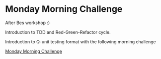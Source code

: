 # Monday Morning Challenge

After Bes workshop :)


Introduction to TDD and Red-Green-Refactor cycle.

Introduction to Q-unit testing format with the following morning challenge

[Monday Morning Challenge](https://github.com/JMurphyWeb/testing-morning-challenge)
